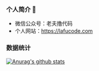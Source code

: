 ### 个人简介 👋
- 微信公众号：老夫撸代码
- 个人网站：https://lafucode.com
### 数据统计 
[![Anurag's github stats](https://github-readme-stats.vercel.app/api?username=pythonsir)](https://github.com/pythonsir/github-readme-stats)

